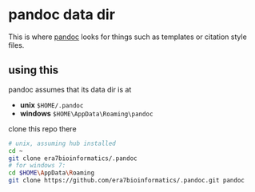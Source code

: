 
# pandoc data dir

This is where [pandoc](http://johnmacfarlane.net/pandoc/) looks for things such as templates or citation style files.

## using this

pandoc assumes that its data dir is at

- **unix** `$HOME/.pandoc`
- **windows** `$HOME\AppData\Roaming\pandoc`

clone this repo there

``` bash
# unix, assuming hub installed
cd ~
git clone era7bioinformatics/.pandoc
# for windows 7:
cd $HOME\AppData\Roaming
git clone https://github.com/era7bioinformatics/.pandoc.git pandoc
```


